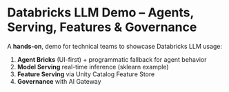 # Databricks LLM Demo – Agents, Serving, Features & Governance


A **hands-on**, demo for technical teams to showcase Databricks LLM usage:


1. **Agent Bricks** (UI-first) + programmatic fallback for agent behavior
2. **Model Serving** real-time inference (sklearn example)
3. **Feature Serving** via Unity Catalog Feature Store
4. **Governance** with AI Gateway
